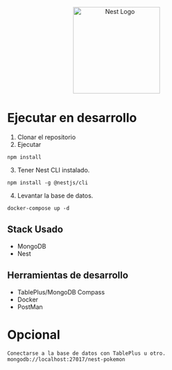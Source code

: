 <p align="center">
  <a href="http://nestjs.com/" target="blank"><img src="https://nestjs.com/img/logo-small.svg" width="200" alt="Nest Logo" /></a>
</p>

# Ejecutar en desarrollo

1. Clonar el repositorio
2. Ejecutar

```
npm install
```

3. Tener Nest CLI instalado.
```
npm install -g @nestjs/cli
```

4. Levantar la base de datos.
```
docker-compose up -d
```

## Stack Usado
* MongoDB
* Nest

## Herramientas de desarrollo
* TablePlus/MongoDB Compass
* Docker
* PostMan

# Opcional
```
Conectarse a la base de datos con TablePlus u otro.
mongodb://localhost:27017/nest-pokemon
```



